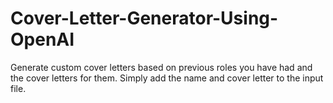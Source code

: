 # Cover-Letter-Generator-Using-OpenAI
Generate custom cover letters based on previous roles you have had and the cover letters for them.  Simply add the name and cover letter to the input file. 
